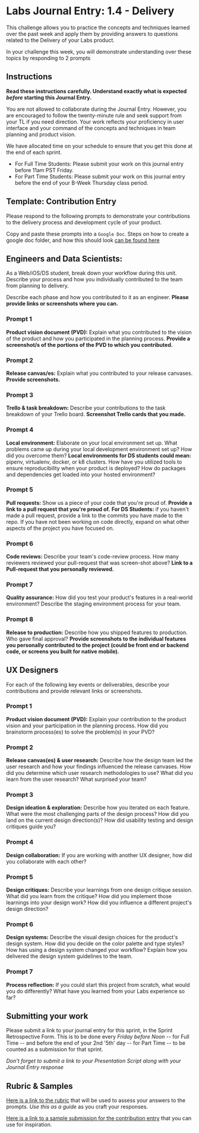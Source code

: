 # Labs Journal Entry: 1.4 - Delivery

This challenge allows you to practice the concepts and techniques learned over the past week and apply them by providing answers to questions related to the Delivery of your Labs product.

In your challenge this week, you will demonstrate understanding over these topics by responding to 2 prompts

## Instructions

**Read these instructions carefully. Understand exactly what is expected _before_ starting this Journal Entry.**

You are not allowed to collaborate during the Journal Entry. However, you are encouraged to follow the twenty-minute rule and seek support from your TL if you need direction. Your work reflects your proficiency in user interface and your command of the concepts and techniques in team planning and product vision.

We have allocated time on your schedule to ensure that you get this done at the end of each sprint.

- For Full Time Students: Please submit your work on this journal entry before 11am PST Friday.
- For Part Time Students: Please submit your work on this journal entry before the end of your B-Week Thursday class period.

## Template: Contribution Entry

Please respond to the following prompts to demonstrate your contributions to the delivery process and development cycle of your product.

Copy and paste these prompts into a `Google Doc`. Steps on how to create a google doc folder, and how this should look [can be found here](https://www.notion.so/lambdaschool/Labs-Journal-Entry-Submission-Logistics-a6003eb8288b4fd1af0fb40a1a42d278)

## Engineers and Data Scientists:

As a Web/iOS/DS student, break down your workflow during this unit. Describe your process and how you individually contributed to the team from planning to delivery.

Describe each phase and how you contributed to it as an engineer. **Please provide links or screenshots where you can.**

### Prompt 1

**Product vision document (PVD):** Explain what you contributed to the vision of the product and how you participated in the planning process. **Provide a screenshot/s of the portions of the PVD to which you contributed.**

### Prompt 2

**Release canvas/es:** Explain what you contributed to your release canvases. **Provide screenshots.**

### Prompt 3

**Trello & task breakdown:** Describe your contributions to the task breakdown of your Trello board. **Screenshot Trello cards that you made.**

### Prompt 4

**Local environment:** Elaborate on your local environment set up. What problems came up during your local development environment set up? How did you overcome them?
**Local environments for DS students could mean:** pipenv, virtualenv, docker, or k8 clusters. How have you utilized tools to ensure reproducibility when your product is deployed? How do packages and dependencies get loaded into your hosted environment?

### Prompt 5

**Pull requests:** Show us a piece of your code that you're proud of. **Provide a link to a pull request that you're proud of.**
**For DS Students:** if you haven't made a pull request, provide a link to the commits you have made to the repo. If you have not been working on code directly, expand on what other aspects of the project you have focused on.

### Prompt 6

**Code reviews:** Describe your team's code-review process. How many reviewers reviewed your pull-request that was screen-shot above? **Link to a Pull-request that you personally reviewed.**

### Prompt 7

**Quality assurance:** How did you test your product's features in a real-world environment? Describe the staging environment process for your team.

### Prompt 8

**Release to production:** Describe how you shipped features to production. Who gave final approval? **Provide screenshots to the individual features you personally contributed to the project (could be front end or backend code, or screens you built for native mobile).**

## UX Designers

For each of the following key events or deliverables, describe your contributions and provide relevant links or screenshots.

### Prompt 1

**Product vision document (PVD):** Explain your contribution to the product vision and your participation in the planning process. How did you brainstorm process(es) to solve the problem(s) in your PVD?

### Prompt 2

**Release canvas(es) & user research:** Describe how the design team led the user research and how your findings influenced the release canvases. How did you determine which user research methodologies to use? What did you learn from the user research? What surprised your team?

### Prompt 3

**Design ideation & exploration:** Describe how you iterated on each feature. What were the most challenging parts of the design process? How did you land on the current design direction(s)? How did usability testing and design critiques guide you?

### Prompt 4

**Design collaboration:** If you are working with another UX designer, how did you collaborate with each other?

### Prompt 5

**Design critiques:** Describe your learnings from one design critique session. What did you learn from the critique? How did you implement those learnings into your design work? How did you influence a different project's design direction?

### Prompt 6

**Design systems:** Describe the visual design choices for the product's design system. How did you decide on the color palette and type styles? How has using a design system changed your workflow? Explain how you delivered the design system guidelines to the team.

### Prompt 7

**Process reflection:** If you could start this project from scratch, what would you do differently? What have you learned from your Labs experience so far?

## Submitting your work

Please submit a link to your journal entry for this sprint, in the Sprint Retrospective Form. This is to be done every _Friday before Noon_ -- for Full Time -- and before the end of your 2nd '5th' day -- for Part Time -- to be counted as a submission for that sprint.

_Don't forget to submit a link to your *Presentation Script* along with your Journal Entry response_

## Rubric & Samples

[Here is a link to the rubric](https://www.notion.so/lambdaschool/Unit-1-Rubric-b7b86fc8fa5d4a578739ca63072a5b13) that will be used to assess your answers to the prompts. _Use this as a guide_ as you craft your responses.

[Here is a link to a sample submission for the contribution entry](https://www.notion.so/lambdaschool/1-4-Contribution-Entry-Delivery-3a1f230d67824ae2bf5d18c91eca0f5c) that you can use for inspiration.
